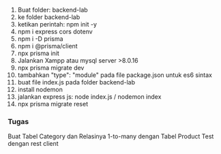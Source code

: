 1. Buat folder: backend-lab
2. ke folder backend-lab
3. ketikan perintah: npm init -y
4. npm i express cors dotenv
5. npm i -D prisma 
6. npm i @prisma/client
7. npx prisma init
8. Jalankan Xampp atau mysql server >8.0.16
9. npx prisma migrate dev
10. tambahkan "type": "module" pada file package.json untuk es6 sintax
11. buat file index.js pada folder backend-lab
12. install nodemon
13. jalankan express js: node index.js / nodemon index
14. npx prisma migrate reset



### Tugas
Buat Tabel Category dan Relasinya 1-to-many dengan Tabel Product
Test dengan rest client